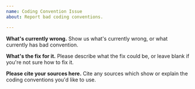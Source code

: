 ```yaml
---
name: Coding Convention Issue
about: Report bad coding conventions.

---
```


**What's currently wrong.**
Show us what's currently wrong, or what currently has bad convention.

**What's the fix for it.**
Please describe what the fix could be, or leave blank if you're not sure how to fix it.

**Please cite your sources here.**
Cite any sources which show or explain the coding conventions you'd like to use.
